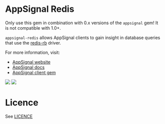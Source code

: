 AppSignal Redis
===============

Only use this gem in combination with 0.x versions of the `appsignal` gem! It is not compatible with 1.0+.

`appsignal-redis` allows AppSignal clients to gain insight in database queries
that use the [redis-rb](https://github.com/redis/redis-rb) driver.

For more information, visit:

* [AppSignal website](http://appsignal.com)
* [AppSignal docs](http://docs.appsignal.com/tweaks-in-your-code/integration-gems.html)
* [AppSignal client gem](https://github.com/appsignal/appsignal)

[<img src="https://travis-ci.org/appsignal/appsignal-redis.png?branch=master"/>](http://travis-ci.org/appsignal/appsignal-redis)
[<img src="https://codeclimate.com/github/appsignal/appsignal-redis.png"/>](https://codeclimate.com/github/appsignal/appsignal-redis)

Licence
=======

See [LICENCE](https://github.com/appsignal/appsignal-redis/blob/master/LICENSE)
